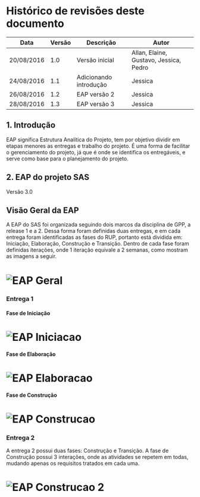 # Histórico de revisões deste documento

|Data|Versão|Descrição|Autor|
|----|------|---------|-------|
| 20/08/2016 |1.0 |Versão inicial |Allan, Elaine, Gustavo, Jessica, Pedro |
| 24/08/2016 |1.1 |Adicionando introdução |Jessica |
| 26/08/2016 |1.2 |EAP versão 2 |Jessica |
| 28/08/2016 |1.3 |EAP versão 3 |Jessica |
## 1. Introdução
EAP significa Estrutura Analítica do Projeto, tem por objetivo dividir em etapas menores as entregas e trabalho do projeto. É uma forma de facilitar o gerenciamento do projeto, já que é onde se identifica os entregáveis, e serve como base para o planejamento do projeto.

## 2. EAP do projeto SAS
Versão 3.0

## **Visão Geral da EAP**
A EAP do SAS foi organizada seguindo dois marcos da disciplina de GPP, a release 1 e a 2. Dessa forma foram definidas duas entregas, e em cada entrega foram identificadas as fases do RUP, portanto está dividida em: Iniciação, Elaboração, Construção e Transição. Dentro de cada fase foram definidas iterações, onde 1 iteração equivale a 2 semanas, como mostram as imagens a seguir.
# ![EAP Geral](https://raw.githubusercontent.com/wiki/fga-gpp-mds/2016.2-SAS_FGA/img/EAP_Geral.png) 

### **Entrega 1**
#### Fase de Iniciação
# ![EAP Iniciacao](https://raw.githubusercontent.com/wiki/fga-gpp-mds/2016.2-SAS_FGA/img/EAP_Iniciacao.png) 

#### Fase de Elaboração
# ![EAP Elaboracao](https://raw.githubusercontent.com/wiki/fga-gpp-mds/2016.2-SAS_FGA/img/EAP_Elaboracao.png) 

#### Fase de Construção
# ![EAP Construcao](https://raw.githubusercontent.com/wiki/fga-gpp-mds/2016.2-SAS_FGA/img/EAP_Construcao.png) 

### **Entrega 2**
A entrega 2 possui duas fases: Construção e Transição.
A fase de Construção possui 3 interações, onde as atividades se repetem em todas, mudando apenas os requisitos tratados em cada uma.
# ![EAP Construcao 2](https://raw.githubusercontent.com/wiki/fga-gpp-mds/2016.2-SAS_FGA/img/EAP_Entrega_2.png) 
